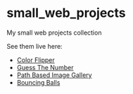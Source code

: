 # small_web_projects
My small web projects collection
  
See them live here:

* [Color Flipper](https://quirky-lovelace-cbf319.netlify.app)
* [Guess The Number](https://flamboyant-noyce-a98646.netlify.app/)
* [Path Based Image Gallery](https://amazing-euler-87b8b3.netlify.app/)
* [Bouncing Balls](https://objective-leavitt-25fe81.netlify.app/)
